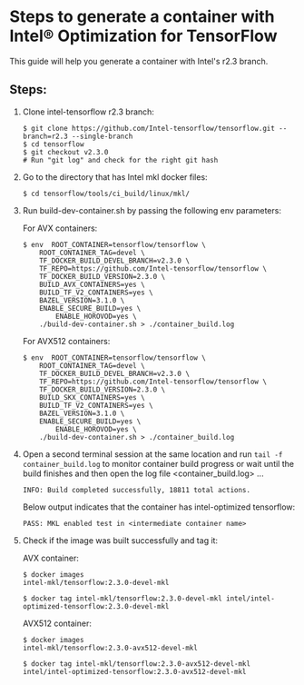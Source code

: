 # Steps to generate a container with Intel® Optimization for TensorFlow

This guide will help you generate a container with Intel's r2.3 branch.

## Steps:

1. Clone intel-tensorflow r2.3 branch:

    ```
    $ git clone https://github.com/Intel-tensorflow/tensorflow.git --branch=r2.3 --single-branch
    $ cd tensorflow
    $ git checkout v2.3.0
    # Run "git log" and check for the right git hash
    ```
	
2.  Go to the directory that has Intel mkl docker files:
    
    ```
    $ cd tensorflow/tools/ci_build/linux/mkl/
    ```
    
3.  Run build-dev-container.sh by passing the following env parameters:
    
    For AVX containers:
    
    ```
    $ env  ROOT_CONTAINER=tensorflow/tensorflow \
    	ROOT_CONTAINER_TAG=devel \
    	TF_DOCKER_BUILD_DEVEL_BRANCH=v2.3.0 \
    	TF_REPO=https://github.com/Intel-tensorflow/tensorflow \
    	TF_DOCKER_BUILD_VERSION=2.3.0 \
    	BUILD_AVX_CONTAINERS=yes \
    	BUILD_TF_V2_CONTAINERS=yes \    	
    	BAZEL_VERSION=3.1.0 \    	
    	ENABLE_SECURE_BUILD=yes \
            ENABLE_HOROVOD=yes \
    	./build-dev-container.sh > ./container_build.log
    ```
    
    For AVX512 containers:
    
    ```
    $ env  ROOT_CONTAINER=tensorflow/tensorflow \
    	ROOT_CONTAINER_TAG=devel \
    	TF_DOCKER_BUILD_DEVEL_BRANCH=v2.3.0 \
    	TF_REPO=https://github.com/Intel-tensorflow/tensorflow \
    	TF_DOCKER_BUILD_VERSION=2.3.0 \
    	BUILD_SKX_CONTAINERS=yes \
    	BUILD_TF_V2_CONTAINERS=yes \    	
    	BAZEL_VERSION=3.1.0 \    	
    	ENABLE_SECURE_BUILD=yes \
            ENABLE_HOROVOD=yes \
    	./build-dev-container.sh > ./container_build.log
    ```  
	
4.  Open a second terminal session at the same location and run `tail -f container_build.log` to monitor container build progress
    or wait until the build finishes and then open the log file <container_build.log> ...
    
    ```
    INFO: Build completed successfully, 18811 total actions.
    ```
    
    Below output indicates that the container has intel-optimized tensorflow:
    
    ```
    PASS: MKL enabled test in <intermediate container name>
    ```
              
5.  Check if the image was built successfully and tag it:
    
    AVX container:

    ```
    $ docker images
    intel-mkl/tensorflow:2.3.0-devel-mkl

    $ docker tag intel-mkl/tensorflow:2.3.0-devel-mkl intel/intel-optimized-tensorflow:2.3.0-devel-mkl
    ```   

    AVX512 container:
    
    ```
    $ docker images
    intel-mkl/tensorflow:2.3.0-avx512-devel-mkl
    
    $ docker tag intel-mkl/tensorflow:2.3.0-avx512-devel-mkl intel/intel-optimized-tensorflow:2.3.0-avx512-devel-mkl
    ``` 
    
	
